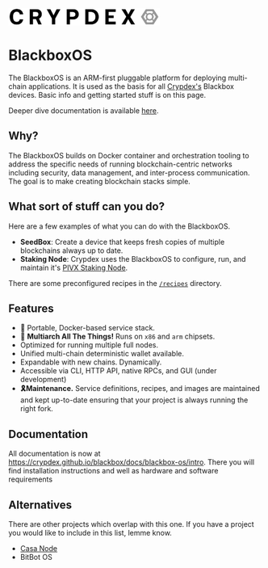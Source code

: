 <img src="https://raw.githubusercontent.com/crypdex/blackbox/master/docs/assets/logo2.png" width=300>

# BlackboxOS



The BlackboxOS is an ARM-first pluggable platform for deploying multi-chain applications. It is used as the basis for all [Crypdex's](https://crypdex.io) Blackbox devices. Basic info and getting started stuff is on this page. 

Deeper dive documentation is available [here](https://crypdex.github.io/blackbox/docs/blackbox-os/intro).

## Why?

The BlackboxOS builds on Docker container and orchestration tooling to address the specific needs of running blockchain-centric networks including security, data management, and inter-process communication. The goal is to make creating blockchain stacks simple.

## What sort of stuff can you do?

Here are a few examples of what you can do with the BlackboxOS.

- **SeedBox**: Create a device that keeps fresh copies of multiple blockchains always up to date.
- **Staking Node**: Crypdex uses the BlackboxOS to configure, run, and maintain it's [PIVX Staking Node](https://crypdex.io/products/pivx-staking-node).

There are some preconfigured recipes in the [`/recipes`](https://github.com/crypdex/blackbox/tree/master/recipes) directory.

## Features

- 🐳 Portable, Docker-based service stack.
- 👾 **Multiarch All The Things!** Runs on `x86` and `arm` chipsets.
- Optimized for running multiple full nodes.
- Unified multi-chain deterministic wallet available.
- Expandable with new chains. Dynamically.
- Accessible via CLI, HTTP API, native RPCs, and GUI (under development)
- **🎗Maintenance.** Service definitions, recipes, and images are maintained and kept up-to-date ensuring that your project is always running the right fork.

## Documentation

All documentation is now at https://crypdex.github.io/blackbox/docs/blackbox-os/intro.
There you will find installation instructions and well as hardware and software requirements


## Alternatives

There are other projects which overlap with this one. If you have a project you would like to include in this list, lemme know.

- [Casa Node](https://keys.casa/)
- BitBot OS
